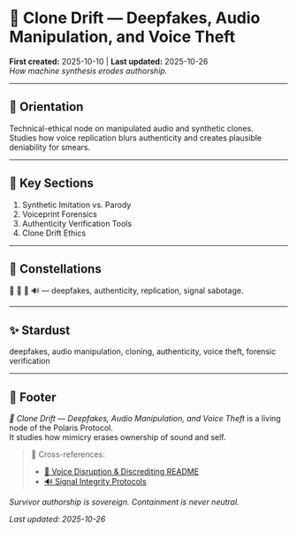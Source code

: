 # 🧬 Clone Drift — Deepfakes, Audio Manipulation, and Voice Theft  
**First created:** 2025-10-10 | **Last updated:** 2025-10-26  
*How machine synthesis erodes authorship.*

---

## 🧭 Orientation  
Technical-ethical node on manipulated audio and synthetic clones.  
Studies how voice replication blurs authenticity and creates plausible deniability for smears.

---

## 📑 Key Sections  
1. Synthetic Imitation vs. Parody  
2. Voiceprint Forensics  
3. Authenticity Verification Tools  
4. Clone Drift Ethics  

---

## 🌌 Constellations  
🧬 👅 🧿 🔊 — deepfakes, authenticity, replication, signal sabotage.

---

## ✨ Stardust  
deepfakes, audio manipulation, cloning, authenticity, voice theft, forensic verification

---

## 🏮 Footer  
*🧬 Clone Drift — Deepfakes, Audio Manipulation, and Voice Theft* is a living node of the Polaris Protocol.  
It studies how mimicry erases ownership of sound and self.

> 📡 Cross-references:  
> - [👅 Voice Disruption & Discrediting README](./README.md)  
> - [🔊 Signal Integrity Protocols](./🔊_protecting_the_sound_of_the_voice.md)  

*Survivor authorship is sovereign. Containment is never neutral.*  

_Last updated: 2025-10-26_
